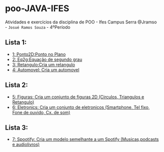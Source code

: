 # poo-JAVA-IFES

Atividades e exercícios da disciplina de POO - Ifes Campus Serra
@Jramso - `Josué Ramos Souza` - 4ºPeríodo


## Lista 1:
- [1: Ponto2D:Ponto no Plano](Ponto2D)
- [2: Eq2g:Equação de segundo grau](Eq2g)
- [3: Retangulo:Cria um retangulo](Retangulo)
- [4: Automovel: Cria um automovel](Automovel)
## Lista 2:
- [5: Figuras: Cria um conjunto de figuras 2D (Circulos, Triangulos e Retangulo)](Figuras)
- [6: Eletronics: Cria um conjunto de eletronicos (Smartphone, Tel fixo, Fone de ouvido, Cx. de som)](Eletronics)
## Lista 3:
- [7: Spootify: Cria um modelo semelhante a um Spotify (Musicas,podcasts e audiolivros)](Spootify)
